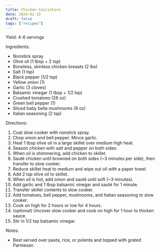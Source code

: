 ```yaml
---
title: Chicken Cacciatore
date: 2024-01-15
draft: false
tags: ["recipes"]
---
```


Yield: 4-6 servings

Ingredients:
- Nonstick spray
- Olive oil (1 tbsp + 2 tsp)
- Boneless, skinless chicken breasts (2 lbs)
- Salt (1 tsp)
- Black pepper (1/2 tsp)
- Yellow onion (1)
- Garlic (3 cloves)
- Balsamic vinegar (1 tbsp + 1/2 tsp)
- Crushed tomatoes (28 oz)
- Green bell pepper (1)
- Sliced baby bella mushrooms (8 oz)
- Italian seasoning (2 tsp)

Directions:
1) Coat slow cooker with nonstick spray.
2) Chop onion and bell pepper. Mince garlic.
3) Heat 1 tbsp olive oil in a large skillet over medium high heat.
4) Season chicken with salt and pepper on both sides.
5) When oil is shimmering, add chicken to skillet.
6) Sauté chicken until browned on both sides (~3 minutes per side), then transfer to slow cooker.
7) Reduce skillet heat to medium and wipe out oil with a paper towel.
8) Add 2 tsp olive oil to skillet.
9) When oil is hot, add onion and sauté until soft (~3 minutes).
10) Add garlic and 1 tbsp balsamic vinegar and sauté for 1 minute.
11) Transfer skillet contents to slow cooker.
12) Add tomatoes, bell pepper, mushrooms, and Italian seasoning to slow cooker.
13) Cook on high for 2 hours or low for 4 hours.
14) (optional) Uncover slow cooker and cook on high for 1 hour to thicken sauce.
15) Stir in 1/2 tsp balsamic vinegar.

Notes:
- Best served over pasta, rice, or polenta and topped with grated Parmesan.
